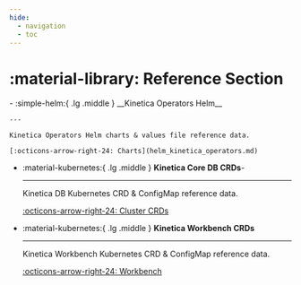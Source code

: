 ```yaml
---
hide:
  - navigation
  - toc
---
```

# :material-library: Reference Section

<div class="grid cards" markdown>
-   :simple-helm:{ .lg .middle } __Kinetica Operators Helm__

    ---

    Kinetica Operators Helm charts & values file reference data.

    [:octicons-arrow-right-24: Charts](helm_kinetica_operators.md)

-   :material-kubernetes:{ .lg .middle } __Kinetica Core DB CRDs__-

    ---

    Kinetica DB Kubernetes CRD & ConfigMap reference data.

    [:octicons-arrow-right-24: Cluster CRDs](kinetica_cluster_reference.md)

-   :material-kubernetes:{ .lg .middle } __Kinetica Workbench CRDs__

    ---

    Kinetica Workbench Kubernetes CRD & ConfigMap reference data.

    [:octicons-arrow-right-24: Workbench](kinetica_workbench.md)

</div>